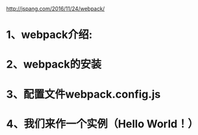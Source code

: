 http://jspang.com/2016/11/24/webpack/
# 1、webpack介绍:

# 2、webpack的安装

# 3、配置文件webpack.config.js

# 4、我们来作一个实例（Hello World！）
